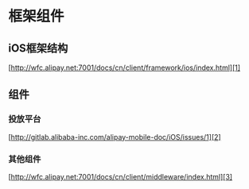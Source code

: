 # 框架组件
## iOS框架结构
[http://wfc.alipay.net:7001/docs/cn/client/framework/ios/index.html][1]
## 组件
### 投放平台
[http://gitlab.alibaba-inc.com/alipay-mobile-doc/iOS/issues/1][2]
### 其他组件
[http://wfc.alipay.net:7001/docs/cn/client/middleware/index.html][3]

[1]:	http://wfc.alipay.net:7001/docs/cn/client/framework/ios/index.html
[2]:	http://gitlab.alibaba-inc.com/alipay-mobile-doc/iOS/issues/1
[3]:	http://wfc.alipay.net:7001/docs/cn/client/middleware/index.html